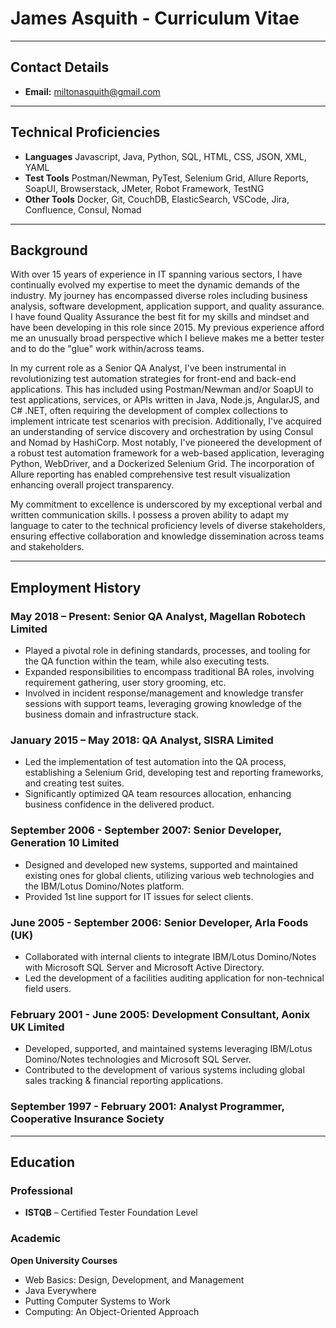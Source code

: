# James Asquith - Curriculum Vitae

---

## Contact Details
- **Email:** miltonasquith@gmail.com

--- 

## Technical Proficiencies
- **Languages** Javascript, Java, Python, SQL, HTML, CSS, JSON, XML, YAML  
- **Test Tools** Postman/Newman, PyTest, Selenium Grid, Allure Reports, SoapUI, Browserstack, JMeter, Robot Framework, TestNG  
- **Other Tools** Docker, Git, CouchDB, ElasticSearch, VSCode, Jira, Confluence, Consul, Nomad  

--- 

## Background
With over 15 years of experience in IT spanning various sectors, I have continually evolved my expertise to meet the dynamic demands of the industry. My journey has encompassed diverse roles including business analysis, software development, application support, and quality assurance. I have found Quality Assurance the best fit for my skills and mindset and have been developing in this role since 2015. My previous experience afford me an unusually broad perspective which I believe makes me a better tester and to do the "glue" work within/across teams.

In my current role as a Senior QA Analyst, I've been instrumental in revolutionizing test automation strategies for front-end and back-end applications. This has included using Postman/Newman and/or SoapUI to test applications, services, or APIs written in Java, Node.js, AngularJS, and C# .NET, often requiring the development of complex collections to implement intricate test scenarios with precision. Additionally, I've acquired an understanding of service discovery and orchestration by using Consul and Nomad by HashiCorp. Most notably, I've pioneered the development of a robust test automation framework for a web-based application, leveraging Python, WebDriver, and a Dockerized Selenium Grid. The incorporation of Allure reporting has enabled comprehensive test result visualization enhancing overall project transparency.

My commitment to excellence is underscored by my exceptional verbal and written communication skills. I possess a proven ability to adapt my language to cater to the technical proficiency levels of diverse stakeholders, ensuring effective collaboration and knowledge dissemination across teams and stakeholders.

--- 

## Employment History

### May 2018 – Present: Senior QA Analyst, Magellan Robotech Limited
- Played a pivotal role in defining standards, processes, and tooling for the QA function within the team, while also executing tests.
- Expanded responsibilities to encompass traditional BA roles, involving requirement gathering, user story grooming, etc.
- Involved in incident response/management and knowledge transfer sessions with support teams, leveraging growing knowledge of the business domain and infrastructure stack.

### January 2015 – May 2018: QA Analyst, SISRA Limited
- Led the implementation of test automation into the QA process, establishing a Selenium Grid, developing test and reporting frameworks, and creating test suites.
- Significantly optimized QA team resources allocation, enhancing business confidence in the delivered product.

### September 2006 - September 2007: Senior Developer, Generation 10 Limited
- Designed and developed new systems, supported and maintained existing ones for global clients, utilizing various web technologies and the IBM/Lotus Domino/Notes platform.
- Provided 1st line support for IT issues for select clients.

### June 2005 - September 2006: Senior Developer, Arla Foods (UK)
- Collaborated with internal clients to integrate IBM/Lotus Domino/Notes with Microsoft SQL Server and Microsoft Active Directory.
- Led the development of a facilities auditing application for non-technical field users.

### February 2001 - June 2005: Development Consultant, Aonix UK Limited
- Developed, supported, and maintained systems leveraging IBM/Lotus Domino/Notes technologies and Microsoft SQL Server.
- Contributed to the development of various systems including global sales tracking & financial reporting applications.

### September 1997 - February 2001: Analyst Programmer, Cooperative Insurance Society

--- 

## Education

### Professional
- **ISTQB** – Certified Tester Foundation Level

### Academic
**Open University Courses**
- Web Basics: Design, Development, and Management
- Java Everywhere
- Putting Computer Systems to Work
- Computing: An Object-Oriented Approach

